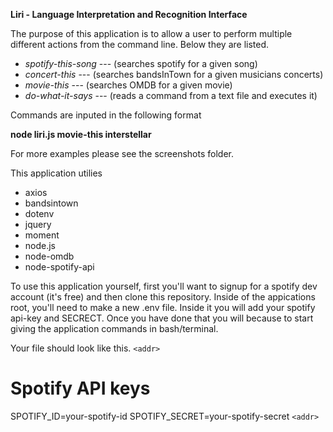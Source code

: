 **Liri - Language Interpretation and Recognition Interface**


The purpose of this application is to allow a user to perform multiple different actions from the command line. Below they are listed.

  * *spotify-this-song*   --- (searches spotify for a given song)
  * *concert-this*        --- (searches bandsInTown for a given musicians concerts)
  * *movie-this*          --- (searches OMDB for a given movie)
  * *do-what-it-says*     --- (reads a command from a text file and executes it)
  
Commands are inputed in the following format 

**node liri.js movie-this interstellar**

For more examples please see the screenshots folder.


This application utilies 
* axios
* bandsintown
* dotenv
* jquery
* moment
* node.js
* node-omdb
* node-spotify-api

To use this application yourself, first you'll want to signup for a spotify dev account (it's free) and then clone this repository.  Inside of the appications root, you'll need to make a new .env file.  Inside it you will add your spotify api-key and SECRECT.  Once you have done that you will because to start giving the application commands in bash/terminal.

Your file should look like this.
`<addr>`
# Spotify API keys

SPOTIFY_ID=your-spotify-id
SPOTIFY_SECRET=your-spotify-secret
`<addr>`
